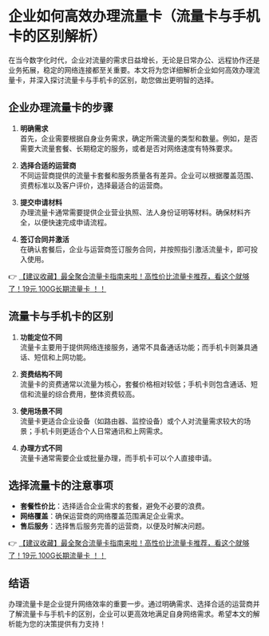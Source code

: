 # 企业如何高效办理流量卡（流量卡与手机卡的区别解析）

在当今数字化时代，企业对流量的需求日益增长，无论是日常办公、远程协作还是业务拓展，稳定的网络连接都至关重要。本文将为您详细解析企业如何高效办理流量卡，并深入探讨流量卡与手机卡的区别，助您做出更明智的选择。

## 企业办理流量卡的步骤

1. **明确需求**  
   首先，企业需要根据自身业务需求，确定所需流量的类型和数量。例如，是否需要大流量套餐、长期稳定的服务，或者是否对网络速度有特殊要求。

2. **选择合适的运营商**  
   不同运营商提供的流量卡套餐和服务质量各有差异。企业可以根据覆盖范围、资费标准以及客户评价，选择最适合的运营商。

3. **提交申请材料**  
   办理流量卡通常需要提供企业营业执照、法人身份证明等材料。确保材料齐全，以便快速完成申请流程。

4. **签订合同并激活**  
   在确认套餐后，企业与运营商签订服务合同，并按照指引激活流量卡，即可投入使用。

👉 [【建议收藏】最全聚合流量卡指南来啦！高性价比流量卡推荐，看这个就够了！19元 100G长期流量卡 ！！](https://bit.ly/Liuliangka)

## 流量卡与手机卡的区别

1. **功能定位不同**  
   流量卡主要用于提供网络连接服务，通常不具备通话功能；而手机卡则兼具通话、短信和上网功能。

2. **资费结构不同**  
   流量卡的资费通常以流量为核心，套餐价格相对较低；手机卡则包含通话、短信和流量的综合费用，整体资费较高。

3. **使用场景不同**  
   流量卡更适合企业设备（如路由器、监控设备）或个人对流量需求较大的场景；手机卡则更适合个人日常通讯和上网需求。

4. **办理方式不同**  
   流量卡通常需要企业或批量办理，而手机卡可以个人直接申请。

## 选择流量卡的注意事项

- **套餐性价比**：选择适合企业需求的套餐，避免不必要的浪费。
- **网络覆盖**：确保运营商的网络覆盖范围满足企业需求。
- **售后服务**：选择售后服务完善的运营商，以便及时解决问题。

👉 [【建议收藏】最全聚合流量卡指南来啦！高性价比流量卡推荐，看这个就够了！19元 100G长期流量卡 ！！](https://bit.ly/Liuliangka)

## 结语

办理流量卡是企业提升网络效率的重要一步。通过明确需求、选择合适的运营商并了解流量卡与手机卡的区别，企业可以更高效地满足自身网络需求。希望本文的解析能为您的决策提供有力支持！